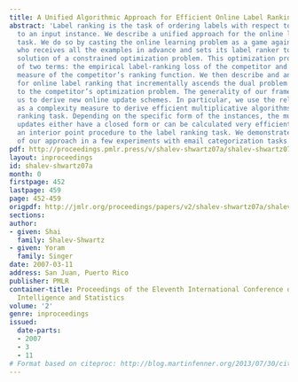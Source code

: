```yaml
---
title: A Unified Algorithmic Approach for Efficient Online Label Ranking
abstract: 'Label ranking is the task of ordering labels with respect to their relevance
  to an input instance. We describe a unified approach for the online label ranking
  task. We do so by casting the online learning problem as a game against a competitor
  who receives all the examples in advance and sets its label ranker to be the optimal
  solution of a constrained optimization problem. This optimization problem consists
  of two terms: the empirical label-ranking loss of the competitor and a complexity
  measure of the competitor’s ranking function. We then describe and analyze a framework
  for online label ranking that incrementally ascends the dual problem corresponding
  to the competitor’s optimization problem. The generality of our framework enables
  us to derive new online update schemes. In particular, we use the relative entropy
  as a complexity measure to derive efficient multiplicative algorithms for the label
  ranking task. Depending on the specific form of the instances, the multiplicative
  updates either have a closed form or can be calculated very efficiently by tailoring
  an interior point procedure to the label ranking task. We demonstrate the potential
  of our approach in a few experiments with email categorization tasks.'
pdf: http://proceedings.pmlr.press/v/shalev-shwartz07a/shalev-shwartz07a.pdf
layout: inproceedings
id: shalev-shwartz07a
month: 0
firstpage: 452
lastpage: 459
page: 452-459
origpdf: http://jmlr.org/proceedings/papers/v2/shalev-shwartz07a/shalev-shwartz07a.pdf
sections: 
author:
- given: Shai
  family: Shalev-Shwartz
- given: Yoram
  family: Singer
date: 2007-03-11
address: San Juan, Puerto Rico
publisher: PMLR
container-title: Proceedings of the Eleventh International Conference on Artificial
  Intelligence and Statistics
volume: '2'
genre: inproceedings
issued:
  date-parts:
  - 2007
  - 3
  - 11
# Format based on citeproc: http://blog.martinfenner.org/2013/07/30/citeproc-yaml-for-bibliographies/
---
```

